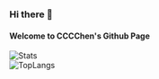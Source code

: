 ### Hi there 👋
#### Welcome to CCCChen's Github Page
![Stats](https://github-readme-stats.vercel.app/api?username=cclucky1&cclucky1=true&theme=dracula&locale=cn)  
![TopLangs](https://github-readme-stats.vercel.app/api/top-langs?username=cclucky1&locale=cn&layout=compact&show_icons=true&theme=dracula)  
<!--
**CCCChen/cclucky1** is a ✨ _special_ ✨ repository because its `README.md` (this file) appears on your GitHub profile.
Here are some ideas to get you started:
	@@ -14,5 +15,3 @@ Here are some ideas to get you started:
- 😄 Pronouns: ...
- ⚡ Fun fact: ...
-->
